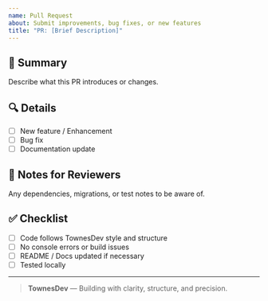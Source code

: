 ```yaml
---
name: Pull Request
about: Submit improvements, bug fixes, or new features
title: "PR: [Brief Description]"
---
```


## 🧭 Summary
Describe what this PR introduces or changes.

## 🔍 Details
- [ ] New feature / Enhancement
- [ ] Bug fix
- [ ] Documentation update

## 🧩 Notes for Reviewers
Any dependencies, migrations, or test notes to be aware of.

## ✅ Checklist
- [ ] Code follows TownesDev style and structure
- [ ] No console errors or build issues
- [ ] README / Docs updated if necessary
- [ ] Tested locally

---

> **TownesDev** — Building with clarity, structure, and precision.
